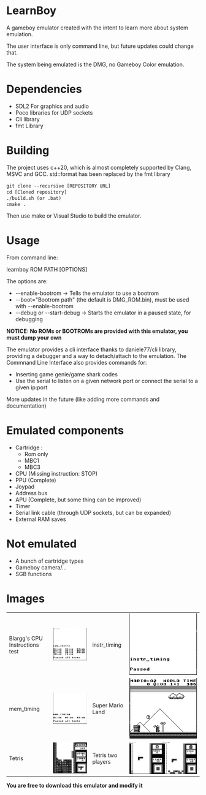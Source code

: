 # LearnBoy
A gameboy emulator created with the intent to learn more about system emulation. 

The user interface is only command line, but future updates 
could change that. 

The system being emulated is the DMG, no Gameboy Color emulation.

<h1>Dependencies</h1>
<ul>
  <li>SDL2 For graphics and audio</li>
  <li>Poco libraries for UDP sockets</li>
  <li>Cli library</li>
  <li>fmt Library</li>
</ul>

<h1>Building</h1>

The project uses c++20, which is almost completely supported by
Clang, MSVC and GCC. std::format has been replaced by
the fmt library

    git clone --recursive [REPOSITORY URL]
    cd [Cloned repository]
    ./build.sh (or .bat)
    cmake .

Then use make or Visual Studio to build the emulator.

<h1>Usage</h1>

From command line:

learnboy ROM PATH [OPTIONS]

The options are:
<ul>
  <li>--enable-bootrom -> Tells the emulator to use a bootrom</li>
  <li>--boot="Bootrom path" (the default is DMG_ROM.bin), must be used with --enable-bootrom</li>
  <li>--debug or --start-debug -> Starts the emulator in a paused state, for debugging</li>
</ul>

<strong>NOTICE: No ROMs or BOOTROMs are provided with this emulator, you must dump your own</strong>

The emulator provides a cli interface thanks to daniele77/cli library, providing
a debugger and a way to detach/attach to the emulation. 
The Commnand Line Interface also provides commands for:
<ul>
  <li>Inserting game genie/game shark codes</li>
  <li>Use the serial to listen on a given network port or connect the serial to a given ip:port</li>
</ul>

More updates in the future (like adding more commands and documentation)

<h1>Emulated components</h1>
<ul>
  <li>Cartridge :
    <ul>
      <li>Rom only</li>
      <li>MBC1</li>
      <li>MBC3</li>
    </ul>
  </li>
  <li>CPU (Missing instruction: STOP)</li>
  <li>PPU (Complete)</li>
  <li>Joypad</li>
  <li>Address bus</li>
  <li>APU (Complete, but some thing can be improved)</li>
  <li>Timer</li>
  <li>Serial link cable (through UDP sockets, but can be expanded)</li>
  <li>External RAM saves</li>
</ul>

<h1>Not emulated</h1>
<ul>
  <li>A bunch of cartridge types</li>
  <li>Gameboy camera/...</li>
  <li>SGB functions</li>
</ul>

<h1>Images</h1>
<table>
  <tr>
    <td>Blargg's CPU Instructions test</td>
    <td><img src="./images/cpu.PNG"></td>
    <td>instr_timing</td>
    <td><img src="./images/instr_timing.PNG"></td>
  </tr>
  <tr>
    <td>mem_timing</td>
    <td><img src="./images/mem_timing.PNG"></td>
    <td>Super Mario Land</td>
    <td><img src="./images/super_mario.PNG"></td>
  </tr>
  <tr>
    <td>Tetris</td>
    <td><img src="./images/tetris.PNG"></td>
    <td>Tetris two players</td>
    <td><img src="./images/tetris_two_players.PNG"></td>
  </tr>
</table>

<strong>You are free to download this emulator and modify it</strong>
